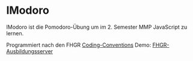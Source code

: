 # IModoro

IModoro ist die Pomodoro-Übung um im 2. Semester MMP JavaScript zu lernen.

Programmiert nach den FHGR [Coding-Conventions](https://github.com/MartinVollenweider/MMP-Coding-Conventions)
Demo: [FHGR-Ausbildungsserver](https://446808-1.web1.fh-htwchur.ch)

